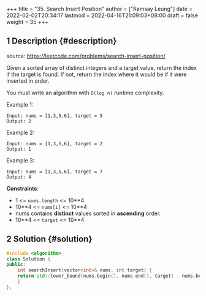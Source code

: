 +++
title = "35. Search Insert Position"
author = ["Ramsay Leung"]
date = 2022-02-02T20:34:17
lastmod = 2022-04-16T21:09:03+08:00
draft = false
weight = 35
+++

## <span class="section-num">1</span> Description {#description}

source: <https://leetcode.com/problems/search-insert-position/>

Given a sorted array of distinct integers and a target value, return the index if the target is found. If not, return the index where it would be if it were inserted in order.

You must write an algorithm with `O(log n)` runtime complexity.

Example 1:

```text
Input: nums = [1,3,5,6], target = 5
Output: 2
```

Example 2:

```text
Input: nums = [1,3,5,6], target = 2
Output: 1
```

Example 3:

```text
Input: nums = [1,3,5,6], target = 7
Output: 4
```

**Constraints**:

-   1 &lt;= `nums.length` &lt;= 10\*\*4
-   10\*\*4 &lt;= `nums[i]` &lt;= 10\*\*4
-   nums contains **distinct** values sorted in **ascending** order.
-   10\*\*4 &lt;= `target` &lt;= 10\*\*4


## <span class="section-num">2</span> Solution {#solution}

```c++
#include <algorithm>
class Solution {
public:
    int searchInsert(vector<int>& nums, int target) {
	return std::lower_bound(nums.begin(), nums.end(), target) - nums.begin();
    }
};
```
